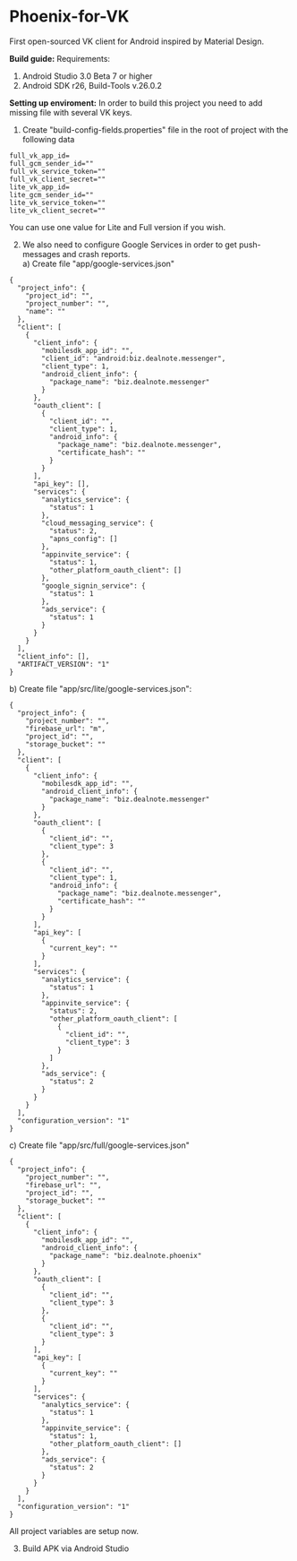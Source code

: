 # Phoenix-for-VK
First open-sourced VK client for Android inspired by Material Design.

<b>Build guide:</b>
Requirements:
  1) Android Studio 3.0 Beta 7 or higher
  2) Android SDK r26, Build-Tools v.26.0.2
  
<b>Setting up enviroment:</b>
In order to build this project you need to add missing file with several VK keys.

  1) Create "build-config-fields.properties" file in the root of project with the following data

```
full_vk_app_id=
full_gcm_sender_id=""
full_vk_service_token=""
full_vk_client_secret=""
lite_vk_app_id=
lite_gcm_sender_id=""
lite_vk_service_token=""
lite_vk_client_secret=""
```

You can use one value for Lite and Full version if you wish.

  2) We also need to configure Google Services in order to get push-messages and crash reports.<br>
    a) Create file "app/google-services.json"
```
{
  "project_info": {
    "project_id": "",
    "project_number": "",
    "name": ""
  },
  "client": [
    {
      "client_info": {
        "mobilesdk_app_id": "",
        "client_id": "android:biz.dealnote.messenger",
        "client_type": 1,
        "android_client_info": {
          "package_name": "biz.dealnote.messenger"
        }
      },
      "oauth_client": [
        {
          "client_id": "",
          "client_type": 1,
          "android_info": {
            "package_name": "biz.dealnote.messenger",
            "certificate_hash": ""
          }
        }
      ],
      "api_key": [],
      "services": {
        "analytics_service": {
          "status": 1
        },
        "cloud_messaging_service": {
          "status": 2,
          "apns_config": []
        },
        "appinvite_service": {
          "status": 1,
          "other_platform_oauth_client": []
        },
        "google_signin_service": {
          "status": 1
        },
        "ads_service": {
          "status": 1
        }
      }
    }
  ],
  "client_info": [],
  "ARTIFACT_VERSION": "1"
}
```

  b) Create file "app/src/lite/google-services.json":
```
{
  "project_info": {
    "project_number": "",
    "firebase_url": "m",
    "project_id": "",
    "storage_bucket": ""
  },
  "client": [
    {
      "client_info": {
        "mobilesdk_app_id": "",
        "android_client_info": {
          "package_name": "biz.dealnote.messenger"
        }
      },
      "oauth_client": [
        {
          "client_id": "",
          "client_type": 3
        },
        {
          "client_id": "",
          "client_type": 1,
          "android_info": {
            "package_name": "biz.dealnote.messenger",
            "certificate_hash": ""
          }
        }
      ],
      "api_key": [
        {
          "current_key": ""
        }
      ],
      "services": {
        "analytics_service": {
          "status": 1
        },
        "appinvite_service": {
          "status": 2,
          "other_platform_oauth_client": [
            {
              "client_id": "",
              "client_type": 3
            }
          ]
        },
        "ads_service": {
          "status": 2
        }
      }
    }
  ],
  "configuration_version": "1"
}
```
  c) Create file "app/src/full/google-services.json"
  
```  
{
  "project_info": {
    "project_number": "",
    "firebase_url": "",
    "project_id": "",
    "storage_bucket": ""
  },
  "client": [
    {
      "client_info": {
        "mobilesdk_app_id": "",
        "android_client_info": {
          "package_name": "biz.dealnote.phoenix"
        }
      },
      "oauth_client": [
        {
          "client_id": "",
          "client_type": 3
        },
        {
          "client_id": "",
          "client_type": 3
        }
      ],
      "api_key": [
        {
          "current_key": ""
        }
      ],
      "services": {
        "analytics_service": {
          "status": 1
        },
        "appinvite_service": {
          "status": 1,
          "other_platform_oauth_client": []
        },
        "ads_service": {
          "status": 2
        }
      }
    }
  ],
  "configuration_version": "1"
}
```
All project variables are setup now.

  3) Build APK via Android Studio

